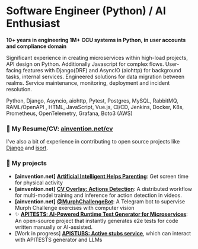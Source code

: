 # Software Engineer (Python) / AI Enthusiast

**10+ years in engineering 1M+ CCU systems in Python, in user accounts and compliance domain**

Significant experience in creating microservices within high-load projects, API design on Python. Additionally Javascript for complex flows. User-facing features with Django(DRF) and AsyncIO (aiohttp) for background tasks, internal services. Engineered solutions for data migration between realms. Service maintenance, monitoring, deployment and incident resolution.

Python, Django, Asyncio, aiohttp, Pytest, Postgres, MySQL, RabbitMQ, RAML/OpenAPI , HTML, JavaScript, Vue.js, CI/CD, Jenkins, Docker, K8s, Prometheus, OpenTelemetry, Grafana, Boto3 (AWS)

### 📃 My Resume/CV: **[ainvention.net/cv](https://ainvention.net/cv)**

I've also a bit of experience in contributing to open source projects like [Django](https://www.djangoproject.com/) and [isort](https://pypi.org/project/isort/).

### 🚀 My projects

- **[ainvention.net]** **[Artificial Intelligent Helps Parenting](https://medium.com/@eryabtsev/artificial-intelligent-helps-parenting-bb37804c0e08)**: Get screen time for physical activity
- **[ainvention.net]** **[CV Overlay: Actions Detection](https://wrestling.ainvention.net)**: A distributed workflow for multi-model training and inference for action detection in videos.
- **[ainvention.net]** **[@MurphChallengeBot](https://t.me/MurphChallengeBot)**: A Telegram bot to supervise Murph Challenge exercises with computer vision
- ✨ **[APITESTS: AI-Powered Runtime Test Generator for Microservices](https://pypi.org/project/apitests/)**: An open-source project that instantly generates e2e tests for code written manually or AI-assisted.
- [Work in progress] **[APISTUBS: Active stubs service](https://github.com/ryabtsev/apistubs)**, which can interact with APITESTS generator and LLMs
